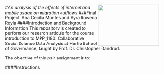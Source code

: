 ﻿
[<img src="https://www.hertie-school.org/uploads/pics/HSG_Logo_rgb_33c6f5.jpg" align="right" height="135" width ="200"/>](http://www.hertie-school.org/)
<i>
#An analysis of the effects of internet and mobile usage on migration outflows
</i>
###Final Project: Ana Cecilia Montes and Ayra Rowena Reyla 
####Introduction and Background Information
This repository is created to perform our research articule for the course introduction to MPP_1180: Collaborative Social Science Data Analysis at Hertie School of Govermance, taught by Prof. Dr. Christopher Gandrud. 

The objective of this pair assignment is to:

####Instructions

